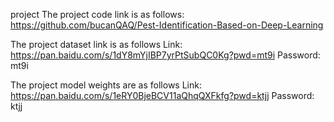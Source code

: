 project
The project code link is as follows:
https://github.com/bucanQAQ/Pest-Identification-Based-on-Deep-Learning

The project dataset link is as follows
Link: https://pan.baidu.com/s/1dY8mYjIBP7yrPtSubQC0Kg?pwd=mt9i
Password: mt9i

The project model weights are as follows
Link: https://pan.baidu.com/s/1eRY0BjeBCV11aQhqQXFkfg?pwd=ktjj
Password: ktjj
